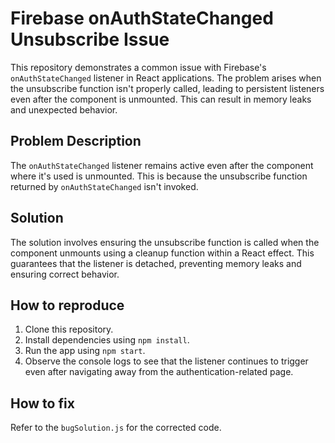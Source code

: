 # Firebase onAuthStateChanged Unsubscribe Issue

This repository demonstrates a common issue with Firebase's `onAuthStateChanged` listener in React applications.  The problem arises when the unsubscribe function isn't properly called, leading to persistent listeners even after the component is unmounted. This can result in memory leaks and unexpected behavior.

## Problem Description

The `onAuthStateChanged` listener remains active even after the component where it's used is unmounted. This is because the unsubscribe function returned by `onAuthStateChanged` isn't invoked.

## Solution

The solution involves ensuring the unsubscribe function is called when the component unmounts using a cleanup function within a React effect. This guarantees that the listener is detached, preventing memory leaks and ensuring correct behavior.

## How to reproduce

1. Clone this repository.
2. Install dependencies using `npm install`.
3. Run the app using `npm start`.
4. Observe the console logs to see that the listener continues to trigger even after navigating away from the authentication-related page.

## How to fix

Refer to the `bugSolution.js` for the corrected code.